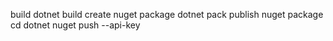 ﻿build
  dotnet build
create nuget package
  dotnet pack
publish nuget package
  cd <folder containing nuget file>
  dotnet nuget push <nuget package filename> --api-key <apikey>
